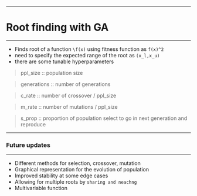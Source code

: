 _________________________________________________________________
# Root finding with GA
_________________________________________________________________

* Finds root of a function `\f(x)` using fitness function as `f(x)^2`
* need to specify the expected range of the root as `(x_l,x_u)`
* there are some tunable hyperparameters 
> ppl_size :: population size

> generations :: number of generations 

> c_rate :: number of crossover / ppl_size

> m_rate :: number of mutations / ppl_size

> s_prop :: proportion of population select to go in next generation and reproduce

__________________________________________________________________
### Future updates
__________________________________________________________________

* Different methods for selection, crossover, mutation
* Graphical representation for the evolution of population
* Improved stability at some edge cases
* Allowing for multiple roots by `sharing and neachng`
* Multivariable function
